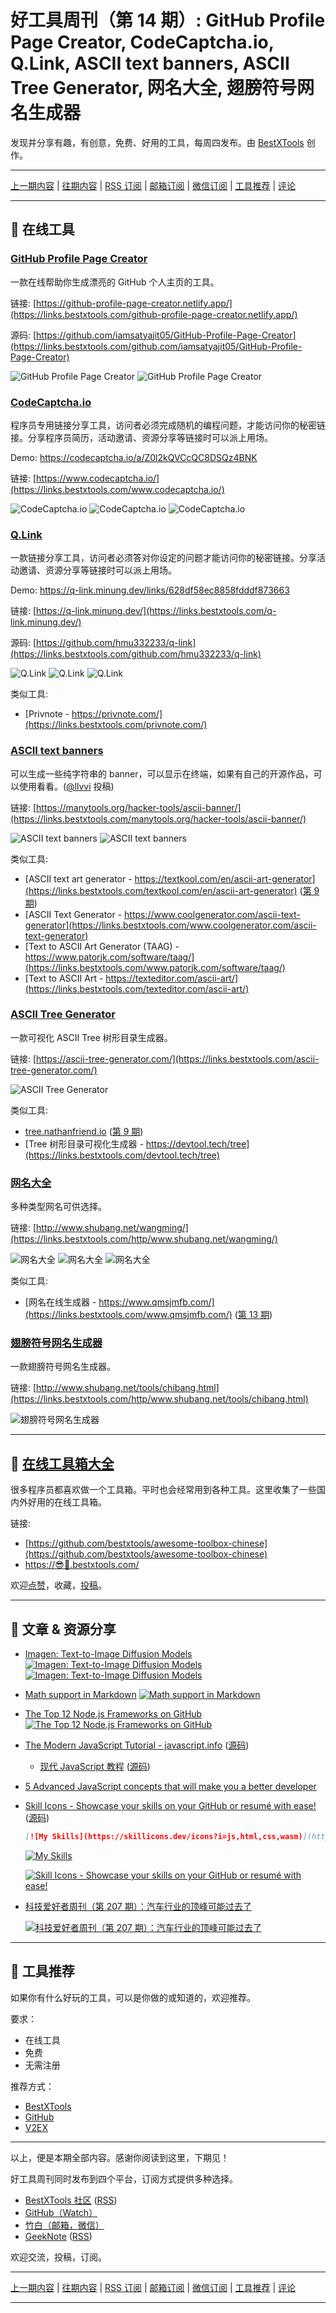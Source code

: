 # 好工具周刊（第 14 期）: GitHub Profile Page Creator, CodeCaptcha.io, Q.Link, ASCII text banners, ASCII Tree Generator, 网名大全, 翅膀符号网名生成器

发现并分享有趣，有创意，免费、好用的工具，每周四发布。由 [BestXTools](https://www.bestxtools.com/) 创作。

---

[上一期内容](https://github.com/bestxtools/weekly-cn/blob/main/docs/issue-13.md) | [往期内容](https://github.com/bestxtools/weekly-cn) | [RSS 订阅](https://discuss-cn.bestxtools.com/t/weekly) | [邮箱订阅](https://bestxtools.zhubai.love/) | [微信订阅](https://discuss-cn.bestxtools.com/d/5/2) | [工具推荐](https://discuss-cn.bestxtools.com/d/8) | [评论](https://discuss-cn.bestxtools.com/d/39/3)

---

## 🌈 在线工具

### [GitHub Profile Page Creator](https://links.bestxtools.com/github-profile-page-creator.netlify.app/)

一款在线帮助你生成漂亮的 GitHub 个人主页的工具。

链接: [https://github-profile-page-creator.netlify.app/](https://links.bestxtools.com/github-profile-page-creator.netlify.app/)

源码: [https://github.com/iamsatyajit05/GitHub-Profile-Page-Creator](https://links.bestxtools.com/github.com/iamsatyajit05/GitHub-Profile-Page-Creator)

![GitHub Profile Page Creator](https://cdn.jsdelivr.net/gh/bestxtools/weekly-cn@main/images/2022-05-25-23-44-07.png)
![GitHub Profile Page Creator](https://cdn.jsdelivr.net/gh/bestxtools/weekly-cn@main/images/2022-05-25-23-44-27.png)

### [CodeCaptcha.io](https://links.bestxtools.com/www.codecaptcha.io/)

程序员专用链接分享工具，访问者必须完成随机的编程问题，才能访问你的秘密链接。分享程序员简历，活动邀请、资源分享等链接时可以派上用场。

Demo: <https://codecaptcha.io/a/Z0l2kQVCcQC8DSQz4BNK>

链接: [https://www.codecaptcha.io/](https://links.bestxtools.com/www.codecaptcha.io/)

![CodeCaptcha.io](https://cdn.jsdelivr.net/gh/bestxtools/weekly-cn@main/images/2022-05-25-17-38-40.png)
![CodeCaptcha.io](https://cdn.jsdelivr.net/gh/bestxtools/weekly-cn@main/images/2022-05-25-17-39-13.png)
![CodeCaptcha.io](https://cdn.jsdelivr.net/gh/bestxtools/weekly-cn@main/images/2022-05-25-17-40-52.png)

### [Q.Link](https://links.bestxtools.com/q-link.minung.dev/)

一款链接分享工具，访问者必须答对你设定的问题才能访问你的秘密链接。分享活动邀请、资源分享等链接时可以派上用场。

Demo: <https://q-link.minung.dev/links/628df58ec8858fdddf873663>

链接: [https://q-link.minung.dev/](https://links.bestxtools.com/q-link.minung.dev/)

源码: [https://github.com/hmu332233/q-link](https://links.bestxtools.com/github.com/hmu332233/q-link)

![Q.Link](https://cdn.jsdelivr.net/gh/bestxtools/weekly-cn@main/images/2022-05-25-17-19-45.png)
![Q.Link](https://cdn.jsdelivr.net/gh/bestxtools/weekly-cn@main/images/2022-05-25-17-20-09.png)
![Q.Link](https://cdn.jsdelivr.net/gh/bestxtools/weekly-cn@main/images/2022-05-25-17-23-03.png)

类似工具:

- [Privnote - https://privnote.com/](https://links.bestxtools.com/privnote.com/)

### [ASCII text banners](https://links.bestxtools.com/manytools.org/hacker-tools/ascii-banner/)

可以生成一些纯字符串的 banner，可以显示在终端，如果有自己的开源作品，可以使用看看。([@llvvi](https://links.bestxtools.com/hackertalk.net/posts/315155693657772032) 投稿)

链接: [https://manytools.org/hacker-tools/ascii-banner/](https://links.bestxtools.com/manytools.org/hacker-tools/ascii-banner/)

![ASCII text banners](https://cdn.jsdelivr.net/gh/bestxtools/weekly-cn@main/images/2022-05-25-16-05-09.png)
![ASCII text banners](https://cdn.jsdelivr.net/gh/bestxtools/weekly-cn@main/images/2022-05-25-15-52-54.png)

类似工具:

- [ASCII text art generator - https://textkool.com/en/ascii-art-generator](https://links.bestxtools.com/textkool.com/en/ascii-art-generator) ([第 9 期](https://discuss-cn.bestxtools.com/d/25))
- [ASCII Text Generator - https://www.coolgenerator.com/ascii-text-generator](https://links.bestxtools.com/www.coolgenerator.com/ascii-text-generator)
- [Text to ASCII Art Generator (TAAG) - https://www.patorjk.com/software/taag/](https://links.bestxtools.com/www.patorjk.com/software/taag/)
- [Text to ASCII Art - https://texteditor.com/ascii-art/](https://links.bestxtools.com/texteditor.com/ascii-art/)

### [ASCII Tree Generator](https://links.bestxtools.com/ascii-tree-generator.com/)

一款可视化 ASCII Tree 树形目录生成器。

链接: [https://ascii-tree-generator.com/](https://links.bestxtools.com/ascii-tree-generator.com/)

![ASCII Tree Generator](https://cdn.jsdelivr.net/gh/bestxtools/weekly-cn@main/images/2022-05-25-16-23-23.png)

类似工具:

- [tree.nathanfriend.io](https://links.bestxtools.com/tree.nathanfriend.io/) ([第 9 期](https://discuss-cn.bestxtools.com/d/25))
- [Tree 树形目录可视化生成器 - https://devtool.tech/tree](https://links.bestxtools.com/devtool.tech/tree)

### [网名大全](https://links.bestxtools.com/http/www.shubang.net/wangming/)

多种类型网名可供选择。

链接: [http://www.shubang.net/wangming/](https://links.bestxtools.com/http/www.shubang.net/wangming/)

![网名大全](https://cdn.jsdelivr.net/gh/bestxtools/weekly-cn@main/images/2022-05-25-23-23-58.png)
![网名大全](https://cdn.jsdelivr.net/gh/bestxtools/weekly-cn@main/images/2022-05-25-23-26-22.png)
![网名大全](https://cdn.jsdelivr.net/gh/bestxtools/weekly-cn@main/images/2022-05-25-23-26-50.png)

类似工具:

- [网名在线生成器 - https://www.qmsjmfb.com/](https://links.bestxtools.com/www.qmsjmfb.com/) ([第 13 期](https://discuss-cn.bestxtools.com/d/37))

### [翅膀符号网名生成器](https://links.bestxtools.com/http/www.shubang.net/tools/chibang.html)

一款翅膀符号网名生成器。

链接: [http://www.shubang.net/tools/chibang.html](https://links.bestxtools.com/http/www.shubang.net/tools/chibang.html)

![翅膀符号网名生成器](https://cdn.jsdelivr.net/gh/bestxtools/weekly-cn@main/images/2022-05-25-23-12-35.png)

---

## 🧰 [在线工具箱大全](https://awesome-toolbox-chinese.bestxtools.com/)

很多程序员都喜欢做一个工具箱。平时也会经常用到各种工具。这里收集了一些国内外好用的在线工具箱。

链接:

- [https://github.com/bestxtools/awesome-toolbox-chinese](https://github.com/bestxtools/awesome-toolbox-chinese)
- [https://😎🧰.bestxtools.com/](https://😎🧰.bestxtools.com/)

欢迎[点赞](https://github.com/bestxtools/awesome-toolbox-chinese)，收藏，[投稿](https://github.com/bestxtools/awesome-toolbox-chinese/issues)。

---

## 🌈 文章 & 资源分享

- [Imagen: Text-to-Image Diffusion Models](https://links.bestxtools.com/imagen.research.google/)
  [![Imagen: Text-to-Image Diffusion Models](https://cdn.jsdelivr.net/gh/bestxtools/weekly-cn@main/images/2022-05-26-00-48-08.png)](https://links.bestxtools.com/imagen.research.google/)
  [![Imagen: Text-to-Image Diffusion Models](https://cdn.jsdelivr.net/gh/bestxtools/weekly-cn@main/images/2022-05-26-00-48-47.png)](https://links.bestxtools.com/imagen.research.google/)

- [Math support in Markdown](https://links.bestxtools.com/github.blog/2022-05-19-math-support-in-markdown/)
  [![Math support in Markdown](https://cdn.jsdelivr.net/gh/bestxtools/weekly-cn@main/images/2022-05-25-15-56-22.png)](https://links.bestxtools.com/github.blog/2022-05-19-math-support-in-markdown/)

- [The Top 12 Node.js Frameworks on GitHub️](https://links.bestxtools.com/andrewbaisden.hashnode.dev/the-top-12-nodejs-frameworks-on-github)
  [![The Top 12 Node.js Frameworks on GitHub️](https://cdn.jsdelivr.net/gh/bestxtools/weekly-cn@main/images/2022-05-25-15-56-23.png)](https://links.bestxtools.com/andrewbaisden.hashnode.dev/the-top-12-nodejs-frameworks-on-github)

- [The Modern JavaScript Tutorial - javascript.info](https://links.bestxtools.com/javascript.info/) ([源码](https://links.bestxtools.com/github.com/javascript-tutorial/en.javascript.info))

  - [现代 JavaScript 教程](https://links.bestxtools.com/zh.javascript.info/) ([源码](https://links.bestxtools.com/github.com/javascript-tutorial/zh.javascript.info))

- [5 Advanced JavaScript concepts that will make you a better developer](https://links.bestxtools.com/levelup.gitconnected.com/5-advanced-javascript-concepts-that-will-make-you-a-better-developer-5d04292107a1)

- [Skill Icons - Showcase your skills on your GitHub or resumé with ease!](https://links.bestxtools.com/skillicons.dev/) ([源码](https://links.bestxtools.com/github.com/tandpfun/skill-icons))

  ```md
  [![My Skills](https://skillicons.dev/icons?i=js,html,css,wasm)](https://skillicons.dev)
  ```

  [![My Skills](https://skillicons.dev/icons?i=js,html,css,wasm)](https://skillicons.dev)

  [![Skill Icons - Showcase your skills on your GitHub or resumé with ease!](https://cdn.jsdelivr.net/gh/bestxtools/weekly-cn@main/images/2022-05-25-15-56-20.svg)](https://links.bestxtools.com/skillicons.dev/)

- [科技爱好者周刊（第 207 期）：汽车行业的顶峰可能过去了](https://links.bestxtools.com/www.ruanyifeng.com/blog/2022/05/weekly-issue-207.html)

  [![科技爱好者周刊（第 207 期）：汽车行业的顶峰可能过去了](https://cdn.jsdelivr.net/gh/bestxtools/weekly-cn@main/images/2022-05-19-09-56-16.png)](https://links.bestxtools.com/www.ruanyifeng.com/blog/2022/05/weekly-issue-207.html)

---

## 🌈 工具推荐

如果你有什么好玩的工具，可以是你做的或知道的，欢迎推荐。

要求：

- 在线工具
- 免费
- 无需注册

推荐方式：

- [BestXTools](https://discuss-cn.bestxtools.com/d/8)
- [GitHub](https://github.com/bestxtools/weekly-cn/issues)
- [V2EX](https://links.bestxtools.com/www.v2ex.com/t/836201?r=BestXTools)

---

以上，便是本期全部内容。感谢你阅读到这里，下期见！

好工具周刊同时发布到四个平台，订阅方式提供多种选择。

- [BestXTools 社区](https://discuss-cn.bestxtools.com/t/weekly) ([RSS](https://discuss-cn.bestxtools.com/atom/t/weekly/discussions))
- [GitHub（Watch）](https://github.com/bestxtools/weekly-cn)
- [竹白（邮箱，微信）](https://bestxtools.zhubai.love/)
- [GeekNote](https://geeknote.net/bestxtools) ([RSS](https://geeknote.net/bestxtools/feed.atom))

欢迎交流，投稿，订阅。

---

[上一期内容](https://github.com/bestxtools/weekly-cn/blob/main/docs/issue-13.md) | [往期内容](https://github.com/bestxtools/weekly-cn) | [RSS 订阅](https://discuss-cn.bestxtools.com/t/weekly) | [邮箱订阅](https://bestxtools.zhubai.love/) | [微信订阅](https://discuss-cn.bestxtools.com/d/5/2) | [工具推荐](https://discuss-cn.bestxtools.com/d/8) | [评论](https://discuss-cn.bestxtools.com/d/39/3)

---
